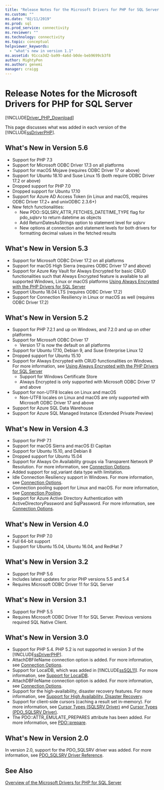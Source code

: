 ```yaml
---
title: "Release Notes for the Microsoft Drivers for PHP for SQL Server | Microsoft Docs"
ms.custom: ""
ms.date: "02/11/2019"
ms.prod: sql
ms.prod_service: connectivity
ms.reviewer: ""
ms.technology: connectivity
ms.topic: conceptual
helpviewer_keywords:
  - "what's new in version 1.1"
ms.assetid: 91cca3d2-ba99-4a6d-b0de-beb9699cb3f8
author: MightyPen
ms.author: genemi
manager: craigg
---
```

# Release Notes for the Microsoft Drivers for PHP for SQL Server
[!INCLUDE[Driver_PHP_Download](../../includes/driver_php_download.md)]

This page discusses what was added in each version of the [!INCLUDE[ssDriverPHP](../../includes/ssdriverphp_md.md)].  

## What's New in Version 5.6

- Support for PHP 7.3
- Support for Microsoft ODBC Driver 17.3 on all platforms
- Support for macOS Mojave (requires ODBC Driver 17 or above)
- Support for Ubuntu 18.10 and Suse Linux 15 (both require ODBC Driver 17.2 or above)
- Dropped support for PHP 7.0
- Dropped support for Ubuntu 17.10
- Support for Azure AD Access Token (in Linux and macOS, requires ODBC Driver 17.2+ and unixODBC 2.3.6+)
- New fetch functionalities:
  - New PDO::SQLSRV_ATTR_FETCHES_DATETIME_TYPE flag for pdo_sqlsrv to return datetime as objects
  - Add ReturnDatesAsStrings option to statement level for sqlsrv
  - New options at connection and statement levels for both drivers for formatting decimal values in the fetched results

## What's New in Version 5.3

- Support for Microsoft ODBC Driver 17.2 on all platforms
- Support for macOS High Sierra (requires ODBC Driver 17 and above)
- Support for Azure Key Vault for Always Encrypted for basic CRUD functionalities such that Always Encrypted feature is available to all supported Windows, Linux or macOS platforms [Using Always Encrypted with the PHP Drivers for SQL Server](../../connect/php/using-always-encrypted-php-drivers.md)
- Support Ubuntu 18.04 LTS (requires ODBC Driver 17.2)
- Support for Connection Resiliency in Linux or macOS as well (requires ODBC Driver 17.2)

## What's New in Version 5.2

- Support for PHP 7.2.1 and up on Windows, and 7.2.0 and up on other platforms
- Support for Microsoft ODBC Driver 17
  - Version 17 is now the default on all platforms
- Support for Ubuntu 17.10, Debian 9, and Suse Enterprise Linux 12
- Dropped support for Ubuntu 15.10
- Support for Always Encrypted with CRUD functionalities on Windows. For more information, see [Using Always Encrypted with the PHP Drivers for SQL Server](../../connect/php/using-always-encrypted-php-drivers.md)
  - Support for Windows Certificate Store
  - Always Encrypted is only supported with Microsoft ODBC Driver 17 and above
- Support for non-UTF8 locales on Linux and macOS
  - Non-UTF8 locales on Linux and macOS are only supported with Microsoft ODBC Driver 17 and above
- Support for Azure SQL Data Warehouse
- Support for Azure SQL Managed Instance (Extended Private Preview)


## What's New in Version 4.3

- Support for PHP 7.1
- Support for macOS Sierra and macOS El Capitan
- Support for Ubuntu 15.10, and Debian 8
- Dropped support for Ubuntu 15.04
- Support for Always On Availability groups via Transparent Network IP Resolution. For more information, see [Connection Options](../../connect/php/connection-options.md).
- Added support for sql_variant data type with limitation.
- Idle Connection Resiliency support in Windows. For more information, see [Connection Options](../../connect/php/connection-options.md).
- Connection pooling support for Linux and macOS. For more information, see [Connection Pooling](../../connect/php/connection-pooling-microsoft-drivers-for-php-for-sql-server.md).
- Support for Azure Active Directory Authentication with ActiveDirectoryPassword and SqlPassword. For more information, see [Connection Options](../../connect/php/connection-options.md).

## What's New in Version 4.0

- Support for PHP 7.0  
- Full 64-bit support
- Support for Ubuntu 15.04, Ubuntu 16.04, and RedHat 7

## What's New in Version 3.2

- Support for PHP 5.6   
- Includes latest updates for prior PHP versions 5.5 and 5.4   
- Requires Microsoft ODBC Driver 11 for SQL Server  

## What's New in Version 3.1

- Support for PHP 5.5  
- Requires Microsoft ODBC Driver 11 for SQL Server. Previous versions required SQL Native Client.  

## What's New in Version 3.0  

- Support for PHP 5.4.  PHP 5.2 is not supported in version 3 of the [!INCLUDE[ssDriverPHP](../../includes/ssdriverphp_md.md)].  
- AttachDBFileName connection option is added. For more information, see [Connection Options](../../connect/php/connection-options.md).  
- Support for LocalDB, which was added in [!INCLUDE[ssSQL11](../../includes/sssql11-md.md)]. For more information, see [Support for LocalDB](../../connect/php/php-driver-for-sql-server-support-for-localdb.md).
- AttachDBFileName connection option is added. For more information, see [Connection Options](../../connect/php/connection-options.md).  
- Support for the high-availability, disaster recovery features. For more information, see [Support for High Availability, Disaster Recovery](../../connect/php/php-driver-for-sql-server-support-for-high-availability-disaster-recovery.md).
- Support for client-side cursors (caching a result set in-memory). For more information, see [Cursor Types &#40;SQLSRV Driver&#41;](../../connect/php/cursor-types-sqlsrv-driver.md) and [Cursor Types &#40;PDO_SQLSRV Driver&#41;](../../connect/php/cursor-types-pdo-sqlsrv-driver.md).
- The PDO::ATTR_EMULATE_PREPARES attribute has been added. For more information, see [PDO::prepare](../../connect/php/pdo-prepare.md).  

## What's New in Version 2.0  
In version 2.0, support for the PDO_SQLSRV driver was added. For more information, see [PDO_SQLSRV Driver Reference](../../connect/php/pdo-sqlsrv-driver-reference.md).  

## See Also  
[Overview of the Microsoft Drivers for PHP for SQL Server](../../connect/php/overview-of-the-php-sql-driver.md)
